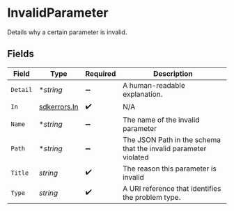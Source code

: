 # InvalidParameter

Details why a certain parameter is invalid.


## Fields

| Field                                                           | Type                                                            | Required                                                        | Description                                                     |
| --------------------------------------------------------------- | --------------------------------------------------------------- | --------------------------------------------------------------- | --------------------------------------------------------------- |
| `Detail`                                                        | **string*                                                       | :heavy_minus_sign:                                              | A human-readable explanation.                                   |
| `In`                                                            | [sdkerrors.In](../../../pkg/models/sdkerrors/in.md)             | :heavy_check_mark:                                              | N/A                                                             |
| `Name`                                                          | **string*                                                       | :heavy_minus_sign:                                              | The name of the invalid parameter                               |
| `Path`                                                          | **string*                                                       | :heavy_minus_sign:                                              | The JSON Path in the schema that the invalid parameter violated |
| `Title`                                                         | *string*                                                        | :heavy_check_mark:                                              | The reason this parameter is invalid                            |
| `Type`                                                          | *string*                                                        | :heavy_check_mark:                                              | A URI reference that identifies the problem type.               |